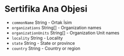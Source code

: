 # Sertifika Ana Objesi

* `commonName` String - Ortak İsim
* `organizations` String[] - Organization names
* `organizationUnits` String[] - Organization Unit names
* `locality` String - Locality
* `state` String - State or province
* `country` String - Country or region